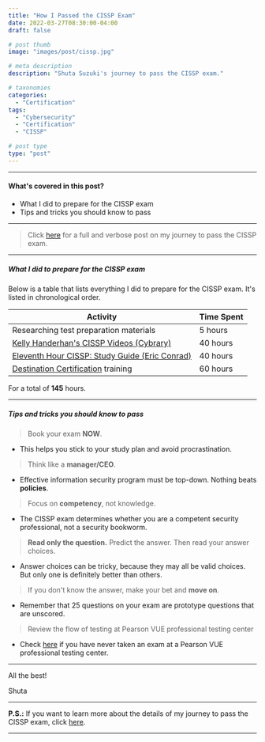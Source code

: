 ```yaml
---
title: "How I Passed the CISSP Exam"
date: 2022-03-27T08:30:00-04:00
draft: false

# post thumb
image: "images/post/cissp.jpg"

# meta description
description: "Shuta Suzuki's journey to pass the CISSP exam."

# taxonomies
categories:
  - "Certification"
tags:
  - "Cybersecurity"
  - "Certification"
  - "CISSP"

# post type
type: "post"
---
```


<hr>

#### What's covered in this post?

* What I did to prepare for the CISSP exam
* Tips and tricks you should know to pass

<hr>

> Click [here](https://shutasuzuki.com/blog/cissp-full/) for a full and verbose post on my journey to pass the CISSP exam.

<hr>

##### What I did to prepare for the CISSP exam

Below is a table that lists everything I did to prepare for the CISSP exam. It's listed in chronological order.

**Activity** | **Time Spent** 
--- | --- 
Researching test preparation materials | 5 hours
[Kelly Handerhan's CISSP Videos (Cybrary)](https://www.cybrary.it/course/cissp/) | 40 hours
[Eleventh Hour CISSP: Study Guide (Eric Conrad)](https://amzn.to/3E1opOn) | 40 hours
[Destination Certification](https://www.destcert.com/) training | 60 hours

For a total of **145** hours.

<hr>

##### Tips and tricks you should know to pass

> Book your exam **NOW**.
* This helps you stick to your study plan and avoid procrastination.

> Think like a **manager/CEO**.
* Effective information security program must be top-down. Nothing beats **policies**.

> Focus on **competency**, not knowledge.
* The CISSP exam determines whether you are a competent security professional, not a security bookworm.

> **Read only the question.** Predict the answer. Then read your answer choices.
* Answer choices can be tricky, because they may all be valid choices. But only one is definitely better than others.

> If you don't know the answer, make your bet and **move on**.
* Remember that 25 questions on your exam are prototype questions that are unscored.

> Review the flow of testing at Pearson VUE professional testing center
* Check [here](https://www.youtube.com/watch?v=MlQr9Meee0I) if you have never taken an exam at a Pearson VUE professional testing center.

<hr>

All the best!

Shuta

<hr>

**P.S.:** If you want to learn more about the details of my journey to pass the CISSP exam, click [here](https://shutasuzuki.com/blog/cissp-full/).

<hr>
